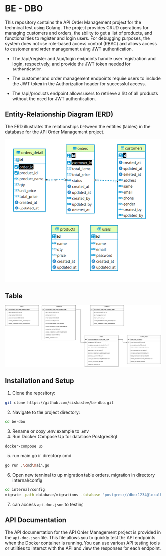 # BE - DBO
This repository contains the API Order Management project for the technical test using Golang. 
The project provides CRUD operations for managing customers and orders, the ability to get a list of products, and functionalities to register and login users. 
For debugging purposes, the system does not use role-based access control (RBAC) and allows access to customer and order management using JWT authentication.
* The /api/register and /api/login endpoints handle user registration and login, respectively, and provide the JWT token needed for authentication.

* The customer and order management endpoints require users to include the JWT token in the Authorization header for successful access.

* The /api/products endpoint allows users to retrieve a list of all products without the need for JWT authentication.

## Entity-Relationship Diagram (ERD)
The ERD illustrates the relationships between the entities (tables) in the database for the API Order Management project.

![erd](images/ERD.png)

## Table
![erd](images/specifications.png)


## Installation and Setup
1. Clone the repository:
```bash
git clone https://github.com/siskastev/be-dbo.git
```
2. Navigate to the project directory:
```bash
cd be-dbo
```
3. Rename or copy .env.example to .env
4. Run Docker Compose Up for database PostgresSql
```bash
docker-compose up
```
5. run main.go in directory cmd
```bash
go run .\cmd\main.go
```
6. Open new terminal to up migration table orders. migration in directory internal/config
```bash
cd internal/config
migrate -path database/migrations -database "postgres://dbo:1234@localhost:5433/dbo_management?sslmode=disable" up
```
7. can access `api-doc.json` to testing

## API Documentation
The API documentation for the API Order Management project is provided in the `api-doc.json` file. 
This file allows you to quickly test the API endpoints when the Docker container is running. 
You can use various API testing tools or utilities to interact with the API and view the responses for each endpoint.
